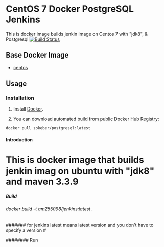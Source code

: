 # CentOS 7 Docker PostgreSQL Jenkins 

This is docker image builds jenkin image on Centos 7 with "jdk8", &amp; Postgresql
[![Build Status](https://travis-ci.org/zokeber/docker-postgresql.svg?branch=master)](https://travis-ci.org/zokeber/docker-postgresql)

## Base Docker Image

* [centos](https://registry.hub.docker.com/u/user_name/centos/)

## Usage

### Installation

1. Install [Docker](https://www.docker.com/).

2. You can download automated build from public Docker Hub Registry:

``` docker pull zokeber/postgresql:latest ```

#### Introduction

# This is docker image that builds jenkin imag on ubuntu with "jdk8" and maven 3.3.9

##### Build

###### docker build -t am255098/jenkins:latest .

####### for jenkins latest means latest version and you don't have to specify a version # 

######## Run 


